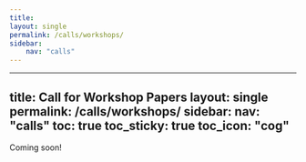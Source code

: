 ```yaml
---
title: 
layout: single
permalink: /calls/workshops/
sidebar:
    nav: "calls"
---
```


---
title: Call for Workshop Papers
layout: single
permalink: /calls/workshops/
sidebar: 
    nav: "calls"
toc: true
toc_sticky: true
toc_icon: "cog"
---



Coming soon!
